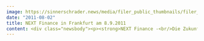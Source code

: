 ```yaml
---
image: https://sinnerschrader.news/media/filer_public_thumbnails/filer_public/4d/33/4d33dc6c-eaae-4540-8dee-c9ee37132921/varfoldersdjk8pxf42x64d8fxslz8jcc8fc0000gnttmpf3tmhe__480x288_q85_crop_subsampling-2_upscale.jpg
date: "2011-08-02"
title: NEXT Finance in Frankfurt am 8.9.2011
content: <div class="newsbody"><p><strong>NEXT Finance -<br/>Die Zukunft von Banken und Versicherungen in der digitalen Revolution</strong></p><p>Der digitale Konsument revolutioniert das Marketing. Und krempelt damit ganze Industrien um. Viele Kunden kommunizieren mit ihrer Bank inzwischen ausschließlich online. Finanzdienstleistungen drohen, zu austauschbaren Massenartikeln zu werden.</p><p>Banken und Finanzinstitute stehen vor der Herausforderung, wie sie auf die Digitalisierung reagieren sollen.</p><p>Wie verändert sich die Beziehung zum virtuellen Kunden?<br/>Bedrohen neue Zahlungssysteme Kredikartenanbieter und Banken?<br/>Revolutionieren Peer-to-Peer-Ansätze nach der Musik- auch die Versicherungsbranche?<br/>Welche Bedeutung hat Social Media als Kommunikationskanal?</p><p>Die <a href="http&#58;//www.nextfinance.de/">NEXT Finance</a> wird diese Fragen diskutieren&#58;</p><p><strong>8. September 2011, 14.00 Uhr</strong></p><p style="padding-left&#58; 30px;">SinnerSchrader Frankfurt<br/>Hanauer Landstr. 181-185<br/>60314 Frankfurt/Main</p><p>Die Keynote hält Chris Skinner (The Finanser), Pelle Braendgaard (PicoMoney) spricht über Agile Banking, Salvatore Pennino (Google) stellt Google Wallet vor und Sebastian Herfurth (Friendsurance) den Versicherungsmarktplatz Friendsurance uvm.</p><p>Die NEXT Finance ist die kleine Schwester der NEXT Conference, die jedes Jahr im Mai mehr als 1.600 internationale Teilnehmer in Berlin versammelt. Sie setzt den Fokus ausschließlich auf die Bank- und Finanzbranche, die in Frankfurt/Main ihr deutsches Zentrum hat.</p><p>Die Konferenz ist nur auf Einladung zugänglich und richtet sich an hochkarätige Entscheider aus der Branche.</p><p>Interessierte können sich aber für eine Teilnahme bewerben unter&#58;<br/><a href="http&#58;//www.nextfinance.de/"> http&#58;//www.nextfinance.de/</a></p><p><strong>Über SinnerSchrader<br/></strong>SinnerSchrader gehört zu den führenden Digitalagenturen in Deutschland. SinnerSchrader entwickelt interaktive Strategien, Plattformen und Applikationen, die radikale Beziehungen zwischen Konsumenten und Marken schaffen. In der SinnerSchrader-Gruppe arbeiten rund 400 Mitarbeiter an den Standorten Hamburg, Frankfurt am Main, Berlin und Hannover für Kunden wie TUI, Tchibo, simyo, REWE, comdirect bank, Gucci Group, OTTO, mobilcom-debitel und Steigenberger. SinnerSchrader wurde 1996 gegründet und ist seit 1999 börsennotiert.</p><p>Weitere Informationen&#58;<br/><a href="http&#58;//nextfinance.de/"> http&#58;//nextfinance.de/<br/></a><a href="http&#58;//sinnerschrader.de"> http&#58;//sinnerschrader.de</a></p><p><a class="news-backlink" href="/de/"><svg class="svg-ico svg-ico--arrow-left"><use xlink&#58;href="#arrow-down"></use></svg>Zurück zur Presse Übersicht</a></p></div>
---
```

